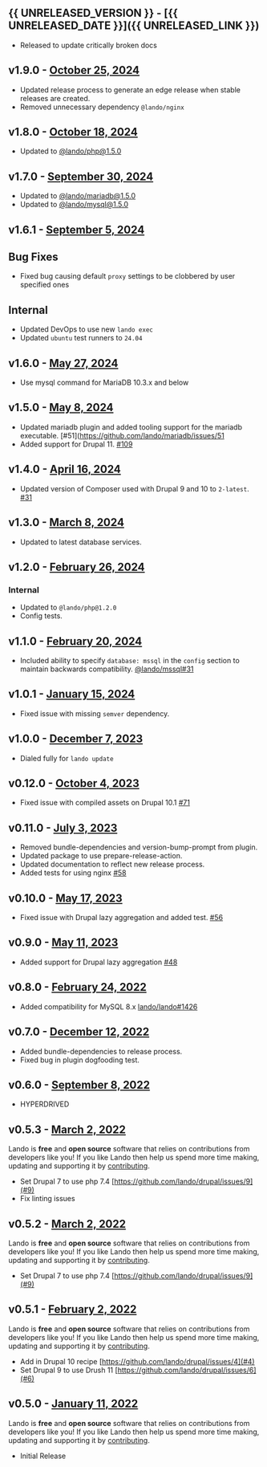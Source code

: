 ## {{ UNRELEASED_VERSION }} - [{{ UNRELEASED_DATE }}]({{ UNRELEASED_LINK }})

* Released to update critically broken docs

## v1.9.0 - [October 25, 2024](https://github.com/lando/drupal/releases/tag/v1.9.0)

* Updated release process to generate an edge release when stable releases are created.
* Removed unnecessary dependency `@lando/nginx`

## v1.8.0 - [October 18, 2024](https://github.com/lando/drupal/releases/tag/v1.8.0)

* Updated to [@lando/php@1.5.0](https://github.com/lando/php/releases/tag/v1.5.0)

## v1.7.0 - [September 30, 2024](https://github.com/lando/drupal/releases/tag/v1.7.0)

* Updated to [@lando/mariadb@1.5.0](https://github.com/lando/mariadb/releases/tag/v1.5.0)
* Updated to [@lando/mysql@1.5.0](https://github.com/lando/mariadb/releases/tag/v1.3.0)

## v1.6.1 - [September 5, 2024](https://github.com/lando/drupal/releases/tag/v1.6.1)

## Bug Fixes

* Fixed bug causing default `proxy` settings to be clobbered by user specified ones

## Internal

* Updated DevOps to use new `lando exec`
* Updated `ubuntu` test runners to `24.04`

## v1.6.0 - [May 27, 2024](https://github.com/lando/drupal/releases/tag/v1.6.0)

* Use mysql command for MariaDB 10.3.x and below

## v1.5.0 - [May 8, 2024](https://github.com/lando/drupal/releases/tag/v1.5.0)

* Updated mariadb plugin and added tooling support for the mariadb executable. [#51](https://github.com/lando/mariadb/issues/51
* Added support for Drupal 11. [#109](https://github.com/lando/drupal/pull/109)

## v1.4.0 - [April 16, 2024](https://github.com/lando/drupal/releases/tag/v1.4.0)

* Updated version of Composer used with Drupal 9 and 10 to `2-latest`. [#31](https://github.com/lando/drupal/issues/31)

## v1.3.0 - [March 8, 2024](https://github.com/lando/drupal/releases/tag/v1.3.0)

* Updated to latest database services.

## v1.2.0 - [February 26, 2024](https://github.com/lando/drupal/releases/tag/v1.2.0)

### Internal

* Updated to `@lando/php@1.2.0`
* Config tests.

## v1.1.0 - [February 20, 2024](https://github.com/lando/drupal/releases/tag/v1.1.0)

* Included ability to specify `database: mssql` in the `config` section to maintain backwards compatibility. [@lando/mssql#31](https://github.com/lando/mssql/issues/31)

## v1.0.1 - [January 15, 2024](https://github.com/lando/drupal/releases/tag/v1.0.1)

* Fixed issue with missing `semver` dependency.

## v1.0.0 - [December 7, 2023](https://github.com/lando/drupal/releases/tag/v1.0.0)

* Dialed fully for `lando update`

## v0.12.0 - [October 4, 2023](https://github.com/lando/drupal/releases/tag/v0.12.0)

* Fixed issue with compiled assets on Drupal 10.1 [#71](https://github.com/lando/drupal/issues/71)


## v0.11.0 - [July 3, 2023](https://github.com/lando/drupal/releases/tag/v0.11.0)
  * Removed bundle-dependencies and version-bump-prompt from plugin.
  * Updated package to use prepare-release-action.
  * Updated documentation to reflect new release process.
  * Added tests for using nginx [#58](https://github.com/lando/drupal/pull/58)

## v0.10.0 - [May 17, 2023](https://github.com/lando/drupal/releases/tag/v0.10.0)

* Fixed issue with Drupal lazy aggregation and added test. [#56](https://github.com/lando/drupal/issues/56)

## v0.9.0 - [May 11, 2023](https://github.com/lando/drupal/releases/tag/v0.9.0)

* Added support for Drupal lazy aggregation [#48](https://github.com/lando/drupal/pull/48)

## v0.8.0 - [February 24, 2022](https://github.com/lando/drupal/releases/tag/v0.8.0)

* Added compatibility for MySQL 8.x [lando/lando#1426](https://github.com/lando/lando/issues/1462)

## v0.7.0 - [December 12, 2022](https://github.com/lando/drupal/releases/tag/v0.7.0)

* Added bundle-dependencies to release process.
* Fixed bug in plugin dogfooding test.

## v0.6.0 - [September 8, 2022](https://github.com/lando/drupal/releases/tag/v0.6.0)

* HYPERDRIVED

## v0.5.3 - [March 2, 2022](https://github.com/lando/drupal/releases/tag/v0.5.2)

Lando is **free** and **open source** software that relies on contributions from developers like you! If you like Lando then help us spend more time making, updating and supporting it by [contributing](https://github.com/sponsors/lando).

* Set Drupal 7 to use php 7.4 [https://github.com/lando/drupal/issues/9](#9)
* Fix linting issues

## v0.5.2 - [March 2, 2022](https://github.com/lando/drupal/releases/tag/v0.5.2)

Lando is **free** and **open source** software that relies on contributions from developers like you! If you like Lando then help us spend more time making, updating and supporting it by [contributing](https://github.com/sponsors/lando).

* Set Drupal 7 to use php 7.4 [https://github.com/lando/drupal/issues/9](#9)

## v0.5.1 - [February 2, 2022](https://github.com/lando/drupal/releases/tag/v0.5.1)

Lando is **free** and **open source** software that relies on contributions from developers like you! If you like Lando then help us spend more time making, updating and supporting it by [contributing](https://github.com/sponsors/lando).

* Add in Drupal 10 recipe [https://github.com/lando/drupal/issues/4](#4)
* Set Drupal 9 to use Drush 11 [https://github.com/lando/drupal/issues/6](#6)

## v0.5.0 - [January 11, 2022](https://github.com/lando/drupal/releases/tag/v0.5.0)

Lando is **free** and **open source** software that relies on contributions from developers like you! If you like Lando then help us spend more time making, updating and supporting it by [contributing](https://github.com/sponsors/lando).

* Initial Release
